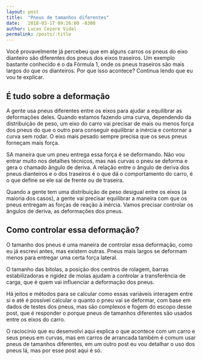 ```yaml
---
layout: post
title:  "Pneus de tamanhos diferentes"
date:   2018-03-17 09:26:00 -0300
author: Lucas Cezere Vidal
permalink: /posts/:title
---
```

Você provavelmente já percebeu que em alguns carros os pneus do eixo dianteiro são diferentes dos pneus dos eixos traseiros. Um exemplo bastante conhecido é o da Fórmula 1, onde os pneus traseiros são mais largos do que os dianteiros. Por que isso acontece? Continua lendo que eu vou te explicar.

## É tudo sobre a deformação

A gente usa pneus diferentes entre os eixos para ajudar a equilibrar as deformações deles. Quando estamos fazendo uma curva, dependendo da distribuição de peso, um eixo do carro vai precisar de mais ou menos força dos pneus do que o outro para conseguir equilibrar a inércia e contornar a curva sem rodar. O eixo mais pesado sempre precisa que os seus pneus forneçam mais força.

SA maneira que um pneu entrega essa força é se deformando. Não vou entrar muito nos detalhes técnicos, mas nas curvas o pneu se deforma e gera o chamado ângulo de deriva. A relação entre o ângulo de deriva dos pneus dianteiros e o dos traseiros é o que dá o comportamento do carro, é o que define se ele sai de frente ou de traseira.

Quando a gente tem uma distribuição de peso desigual entre os eixos (a maioria dos casos), a gente vai precisar equilibrar a maneira com que os pneus entregam as forças de reação à inércia. Vamos precisar controlar os ângulos de deriva, as deformações dos pneus.

## Como controlar essa deformação?

O tamanho dos pneus é uma maneira de controlar essa deformação, como eu já escrevi antes, mas existem outras. Pneus mais largos se deformam menos para entregar uma certa força lateral.

O tamanho das bitolas, a posição dos centros de rolagem, barras estabilizadoras e rigidez de molas ajudam a controlar a transferência de carga, que é quem vai influenciar a deformação dos pneus.

Há jeitos e métodos para se calcular como essas variáveis interagem entre si e até é possível calcular o quanto o pneu vai se deformar, com base em dados de testes dos pneus, mas são complexos e fogem do escopo desse post, que é responder o porque pneus de tamanhos diferentes são usados entre os eixos do carro.

O raciocínio que eu desenvolvi aqui explica o que acontece com um carro e seus pneus em curvas, mas em carros de arrancada também é comum usar pneus de tamanhos diferentes, em um outro post eu vou detalhar o uso dos pneus lá, mas por esse post aqui é só.

